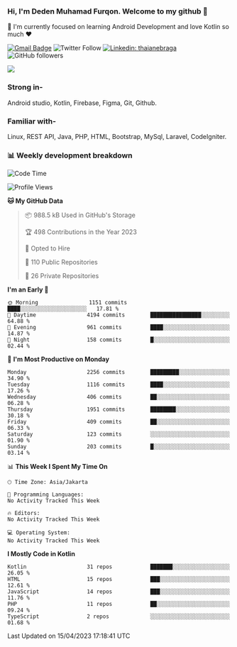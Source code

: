 ### Hi, I'm Deden Muhamad Furqon. Welcome to my github 👋

<!--
**furqoncreative/furqoncreative** is a ✨ _special_ ✨ repository because its `README.md` (this file) appears on your GitHub profile.

Here are some ideas to get you started:

- 🔭 I’m currently working on ...
- 👯 I’m looking to collaborate on ...
- 🤔 I’m looking for help with ...
- 💬 Ask me about ...
- 📫 How to reach me: ...
- 😄 Pronouns: ...
- ⚡ Fun fact: ...
-->

  🌱 I'm currently focused on learning Android Development and love Kotlin so much ❤ 

[![Gmail Badge](https://img.shields.io/badge/-furqoncreative24@gmail.com-c14438?style=flat-square&logo=Gmail&logoColor=white&link=mailto:furqoncreative24@gmail.com)](mailto:furqoncreative24@gmail.com)
![Twitter Follow](https://img.shields.io/twitter/follow/furqoncreative?label=Follow)
[![Linkedin: thaianebraga](https://img.shields.io/badge/-Deden_Muhamad_Furqon-blue?style=flat-square&logo=Linkedin&logoColor=white&link=https://www.linkedin.com/in/anmol-p-singh/)](https://www.linkedin.com/in/furqoncreative/)
![GitHub followers](https://img.shields.io/github/followers/furqoncreative?label=Follow&style=social)

<img src="https://github-readme-stats.sera5-dev.vercel.app/api?username=furqoncreative&hide=stars&show_icons=true&count_private=true&include_all_commits=true&title_color=#008080&icon_color=#008080&hide_border=true" width="">

### Strong in-

Android studio, Kotlin, Firebase, Figma, Git, Github.

### Familiar with-
Linux, REST API, Java, PHP, HTML, Bootstrap, MySql, Laravel, CodeIgniter.

### 📊 Weekly development breakdown

<!--START_SECTION:waka-->
![Code Time](http://img.shields.io/badge/Code%20Time-1%2C284%20hrs%2028%20mins-blue)

![Profile Views](http://img.shields.io/badge/Profile%20Views-0-blue)

**🐱 My GitHub Data** 

> 📦 988.5 kB Used in GitHub's Storage 
 > 
> 🏆 498 Contributions in the Year 2023
 > 
> 💼 Opted to Hire
 > 
> 📜 110 Public Repositories 
 > 
> 🔑 26 Private Repositories 
 > 
**I'm an Early 🐤** 

```text
🌞 Morning                1151 commits        ████░░░░░░░░░░░░░░░░░░░░░   17.81 % 
🌆 Daytime                4194 commits        ████████████████░░░░░░░░░   64.88 % 
🌃 Evening                961 commits         ████░░░░░░░░░░░░░░░░░░░░░   14.87 % 
🌙 Night                  158 commits         █░░░░░░░░░░░░░░░░░░░░░░░░   02.44 % 
```
📅 **I'm Most Productive on Monday** 

```text
Monday                   2256 commits        █████████░░░░░░░░░░░░░░░░   34.90 % 
Tuesday                  1116 commits        ████░░░░░░░░░░░░░░░░░░░░░   17.26 % 
Wednesday                406 commits         ██░░░░░░░░░░░░░░░░░░░░░░░   06.28 % 
Thursday                 1951 commits        ████████░░░░░░░░░░░░░░░░░   30.18 % 
Friday                   409 commits         ██░░░░░░░░░░░░░░░░░░░░░░░   06.33 % 
Saturday                 123 commits         ░░░░░░░░░░░░░░░░░░░░░░░░░   01.90 % 
Sunday                   203 commits         █░░░░░░░░░░░░░░░░░░░░░░░░   03.14 % 
```


📊 **This Week I Spent My Time On** 

```text
🕑︎ Time Zone: Asia/Jakarta

💬 Programming Languages: 
No Activity Tracked This Week

🔥 Editors: 
No Activity Tracked This Week

💻 Operating System: 
No Activity Tracked This Week
```

**I Mostly Code in Kotlin** 

```text
Kotlin                   31 repos            ███████░░░░░░░░░░░░░░░░░░   26.05 % 
HTML                     15 repos            ███░░░░░░░░░░░░░░░░░░░░░░   12.61 % 
JavaScript               14 repos            ███░░░░░░░░░░░░░░░░░░░░░░   11.76 % 
PHP                      11 repos            ██░░░░░░░░░░░░░░░░░░░░░░░   09.24 % 
TypeScript               2 repos             ░░░░░░░░░░░░░░░░░░░░░░░░░   01.68 % 
```




 Last Updated on 15/04/2023 17:18:41 UTC
<!--END_SECTION:waka-->
